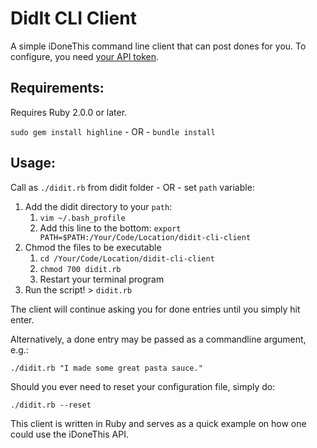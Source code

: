 # DidIt CLI Client

A simple iDoneThis command line client that can post dones for you. To configure, you need [your API token](https://idonethis.com/api/token/).

## Requirements:

Requires Ruby 2.0.0 or later. 

`sudo gem install highline` - OR - `bundle install`

## Usage:

Call as `./didit.rb` from didit folder - OR - set `path` variable:

1. Add the didit directory to your `path`:
   1. `vim ~/.bash_profile`
   2. Add this line to the bottom: `export PATH=$PATH:/Your/Code/Location/didit-cli-client`
2. Chmod the files to be executable 
   1. `cd /Your/Code/Location/didit-cli-client`
   2. `chmod 700 didit.rb`
   3. Restart your terminal program
3. Run the script! > `didit.rb`

The client will continue asking you for done entries until you simply hit enter.

Alternatively, a done entry may be passed as a commandline argument, e.g.:

  `./didit.rb "I made some great pasta sauce."`

Should you ever need to reset your configuration file, simply do:

  `./didit.rb --reset`

This client is written in Ruby and serves as a quick example on how one could use the iDoneThis API.
